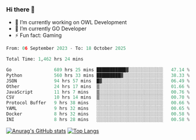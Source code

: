 ### Hi there 👋 

- 🔭 I’m currently working on OWL Development
- 🌱 I’m currently GO Developer
-  ⚡ Fun fact: Gaming
  
  <!--
- 👯 I’m looking to collaborate on ...
- 🤔 I’m looking for help with ...
- 💬 Ask me about ...
- 📫 How to reach me: ...
- 😄 Pronouns: ...
-->

<!--START_SECTION:waka-->

```python
From: 06 September 2023 - To: 18 October 2025

Total Time: 1,462 hrs 24 mins

Go                689 hrs 25 mins ███████████▓░░░░░░░░░░░░░   47.14 %
Python            560 hrs 33 mins █████████▓░░░░░░░░░░░░░░░   38.33 %
JSON              94 hrs 57 mins  █▓░░░░░░░░░░░░░░░░░░░░░░░   06.49 %
Other             24 hrs 17 mins  ▒░░░░░░░░░░░░░░░░░░░░░░░░   01.66 %
JavaScript        11 hrs 7 mins   ▒░░░░░░░░░░░░░░░░░░░░░░░░   00.76 %
CSV               10 hrs 14 mins  ▒░░░░░░░░░░░░░░░░░░░░░░░░   00.70 %
Protocol Buffer   9 hrs 38 mins   ░░░░░░░░░░░░░░░░░░░░░░░░░   00.66 %
YAML              9 hrs 32 mins   ░░░░░░░░░░░░░░░░░░░░░░░░░   00.65 %
Docker            8 hrs 32 mins   ░░░░░░░░░░░░░░░░░░░░░░░░░   00.58 %
INI               8 hrs 28 mins   ░░░░░░░░░░░░░░░░░░░░░░░░░   00.58 %
```

<!--END_SECTION:waka-->

[![Anurag's GitHub stats](https://github-readme-stats.vercel.app/api?username=aebalz&show_icons=true&theme=codeSTACKr)](https://github.com/anuraghazra/github-readme-stats)
[![Top Langs](https://github-readme-stats.vercel.app/api/top-langs/?username=aebalz&layout=compact&card_width=350&theme=codeSTACKr)](https://github.com/anuraghazra/github-readme-stats)
<!-- [![Readme Card](https://github-readme-stats.vercel.app/api/pin/?username=aebalz&repo=go-gin-gone&show_owner=true)](https://github.com/anuraghazra/github-readme-stats)-->
